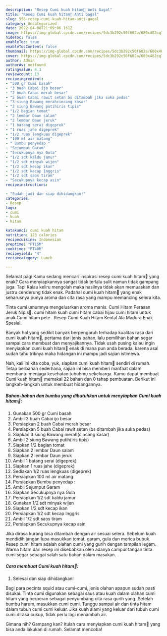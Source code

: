 ```yaml
---
description: "Resep Cumi kuah hitam🦑 Anti Gagal"
title: "Resep Cumi kuah hitam🦑 Anti Gagal"
slug: 556-resep-cumi-kuah-hitam-anti-gagal
category: Uncategorized
date: 2022-04-08T21:09:06.161Z
image: https://img-global.cpcdn.com/recipes/5dc3b292c50f602a/680x482cq70/cumi-kuah-hitam-foto-resep-utama.jpg
hideToc: false
enableToc: true
enableTocContent: false
thumbnail: https://img-global.cpcdn.com/recipes/5dc3b292c50f602a/680x482cq70/cumi-kuah-hitam-foto-resep-utama.jpg
cover: https://img-global.cpcdn.com/recipes/5dc3b292c50f602a/680x482cq70/cumi-kuah-hitam-foto-resep-utama.jpg
author: Admin
authorAv: notfound
ratingvalue: 4.1
reviewcount: 13
recipeingredient:
- "500 gr Cumi basah"
- "3 buah Cabai ijo besar"
- "2 buah Cabai merah besar"
- "5 buah Cabai rawit setan bs ditambah jika suka pedas"
- "3 siung Bawang merahcincang kasar"
- "2 siung Bawang putihiris tipis"
- "1/2 bagian tomat"
- "2 lembar Daun salam"
- "2 lembar Daun jeruk"
- "1 batang serai digeprek"
- "1 ruas jahe digeprek"
- "1/2 ruas lengkuas digeprek"
- "100 ml air matang"
- " Bumbu penyedap "
- "Sejumput Garam"
- "Secukupnya nya Gula"
- "1/2 sdt kaldu jamur"
- "1/2 sdt minyak wijen"
- "1/2 sdt kecap ikan"
- "1/2 sdt kecap Inggris"
- "1/2 sdt saos tiram"
- "Secukupnya kecap asin"
recipeinstructions:

- "Sudah jadi dan siap dihidangkan!"
categories:
- Resep
tags:
- cumi
- kuah
- hitam

katakunci: cumi kuah hitam 
nutrition: 123 calories
recipecuisine: Indonesian
preptime: "PT15M"
cooktime: "PT40M"
recipeyield: "4"
recipecategory: Lunch

---
```



Selamat pagi Kamu sedang mencari inspirasi resep cumi kuah hitam🦑 yang enak? Cara menyiapkannya sangat tidak terlalu sulit namun tidak gampang juga. Tapi Kalau keliru mengolah maka hasilnya tidak akan memuaskan dan justru cenderung tidak enak. Padahal cumi kuah hitam🦑 yang enak seharusnya punya aroma dan cita rasa yang mampu memancing selera kita.


Tinta cumi umumnya mengeluarkan aroma manis. Cumi Hitam Perasan Jeruk Nipis🦑. cumi hitam kuah cumi hitam cabai hijau cumi hitam untuk anak Cumi hitam pete . Resep Cumi Kuah Hitam Kental Ala Madura Enak Spesial.

Banyak hal yang sedikit banyak berpengaruh terhadap kualitas rasa dari cumi kuah hitam🦑, pertama dari jenis bahan, lalu pemilihan bahan segar sampai cara membuat dan menyajikannya. Tidak usah pusing kalau ingin menyiapkan cumi kuah hitam🦑 enak di mana pun anda berada, karena asal sudah tahu triknya maka hidangan ini mampu jadi sajian istimewa.


Nah, kali ini kita coba, yuk, siapkan cumi kuah hitam🦑 sendiri di rumah. Tetap berbahan sederhana, sajian ini bisa memberi manfaat dalam membantu menjaga kesehatan tubuhmu sekeluarga. Kamu dapat membuat Cumi kuah hitam🦑 memakai 22 bahan dan 0 tahap pembuatan. Berikut ini langkah-langkah untuk membuat hidangannya.

<!--inarticleads1-->

##### Bahan-bahan dan bumbu yang dibutuhkan untuk menyiapkan Cumi kuah hitam🦑:

1. Gunakan 500 gr Cumi basah
1. Ambil 3 buah Cabai ijo besar
1. Persiapkan 2 buah Cabai merah besar
1. Persiapkan 5 buah Cabai rawit setan (bs ditambah jika suka pedas)
1. Siapkan 3 siung Bawang merah(cincang kasar)
1. Ambil 2 siung Bawang putih(iris tipis)
1. Siapkan 1/2 bagian tomat
1. Siapkan 2 lembar Daun salam
1. Siapkan 2 lembar Daun jeruk
1. Ambil 1 batang serai (digeprek)
1. Siapkan 1 ruas jahe (digeprek)
1. Sediakan 1/2 ruas lengkuas (digeprek)
1. Persiapkan 100 ml air matang
1. Persiapkan  Bumbu penyedap :
1. Ambil Sejumput Garam
1. Siapkan Secukupnya nya Gula
1. Persiapkan 1/2 sdt kaldu jamur
1. Gunakan 1/2 sdt minyak wijen
1. Siapkan 1/2 sdt kecap ikan
1. Persiapkan 1/2 sdt kecap Inggris
1. Ambil 1/2 sdt saos tiram
1. Persiapkan Secukupnya kecap asin


Jika dirasa kurang bisa ditambah dengan air sesuai selera. Sebelum kuah mendidih jangan lupa masukkan tomat, garam, gula dan merica bubuk. Resep cumi hitam adalah olahan cumi yang gurih dengan tampilan legam. Warna hitam dari resep ini disebabkan oleh adanya campur tangan tinta cumi segar sebagai salah satu bahan dalam masakan. 

<!--inarticleads2-->

##### Cara membuat Cumi kuah hitam🦑:


1. Selesai dan siap dihidangkan!

Bagi para pecinta squid atau cumi-cumi, jenis olahan apapun sudah pasti disukai. Tinta cumi digunakan sebagai saus atau kuah dalam olahan cumi hitam yang berperan sebagai penyumbang cita rasa gurih yang. Setelah bumbu harum, masukkan cumi cumi. Tunggu sampai air dan tinta hitam dalam tubuh cumi cumi keluar. Jika kuah alami yang keluar dari tubuh cumi cumi dirasa cukup, tidak perlu lagi menambah air. 

Gimana nih? Gampang kan? Itulah cara menyiapkan cumi kuah hitam🦑 yang bisa anda lakukan di rumah. Selamat mencoba!
